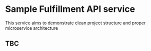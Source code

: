 # Sample Fulfillment API service

This service aims to demonstrate clean project structure and proper microservice architecture

## TBC